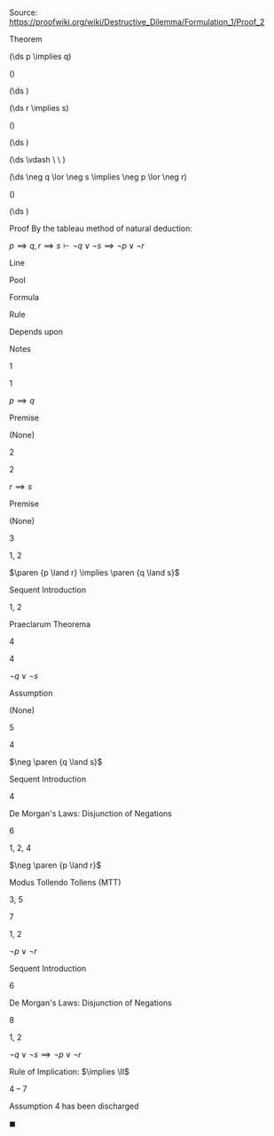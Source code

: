 # 

Source: https://proofwiki.org/wiki/Destructive_Dilemma/Formulation_1/Proof_2

Theorem













\(\ds p \implies q\)

\(\)







\(\ds \)




















\(\ds r \implies s\)

\(\)







\(\ds \)














\(\ds \vdash \ \ \)





\(\ds \neg q \lor \neg s \implies \neg p \lor \neg r\)

\(\)







\(\ds \)











Proof
By the tableau method of natural deduction:


$p \implies q, r \implies s \vdash \neg q \lor \neg s \implies \neg p \lor \neg r$


Line


Pool

Formula

Rule

Depends upon

Notes


1


1

$p \implies q$

Premise

(None)




2


2

$r \implies s$

Premise

(None)




3


1, 2

$\paren {p \land r} \implies \paren {q \land s}$

Sequent Introduction

1, 2

Praeclarum Theorema


4


4

$\neg q \lor \neg s$

Assumption

(None)




5


4

$\neg \paren {q \land s}$

Sequent Introduction

4

De Morgan's Laws: Disjunction of Negations


6


1, 2, 4

$\neg \paren {p \land r}$

Modus Tollendo Tollens (MTT)

3, 5




7


1, 2

$\neg p \lor \neg r$

Sequent Introduction

6

De Morgan's Laws: Disjunction of Negations


8


1, 2

$\neg q \lor \neg s \implies \neg p \lor \neg r$

Rule of Implication: $\implies \II$

4 – 7

Assumption 4 has been discharged

$\blacksquare$





